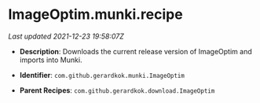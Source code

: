 # ImageOptim.munki.recipe

_Last updated 2021-12-23 19:58:07Z_

- **Description**: Downloads the current release version of ImageOptim and imports into Munki.

- **Identifier**: `com.github.gerardkok.munki.ImageOptim`

- **Parent Recipes**: `com.github.gerardkok.download.ImageOptim`
